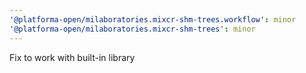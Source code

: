 ```yaml
---
'@platforma-open/milaboratories.mixcr-shm-trees.workflow': minor
'@platforma-open/milaboratories.mixcr-shm-trees': minor
---
```


Fix to work with built-in library

